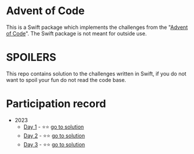 # Advent of Code

This is a Swift package which implements the challenges from the "[Advent of Code](https://adventofcode.com/)". The Swift package is not meant for outside use.

# SPOILERS
This repo contains solution to the challenges written in Swift, if you do not want to spoil your fun do not read the code base.

# Participation record
- 2023
    - [Day 1](https://adventofcode.com/2023/day/1) - ⭐️⭐️ [go to solution](https://github.com/VladimirAmiorkov/AdventOfCode/blob/main/Sources/AdventOfCode/2023/Day%201/Day-1-2023.swift)
    - [Day 2](https://adventofcode.com/2023/day/2) - ⭐️⭐️ [go to solution](https://github.com/VladimirAmiorkov/AdventOfCode/blob/main/Sources/AdventOfCode/2023/Day%202/Day-2-2023.swift)
    - [Day 3](https://adventofcode.com/2023/day/2) - ⭐️⭐️ [go to solution]( https://github.com/VladimirAmiorkov/AdventOfCode/blob/main/Sources/AdventOfCode/2023/Day%203/Day-3-2023.swift)

   